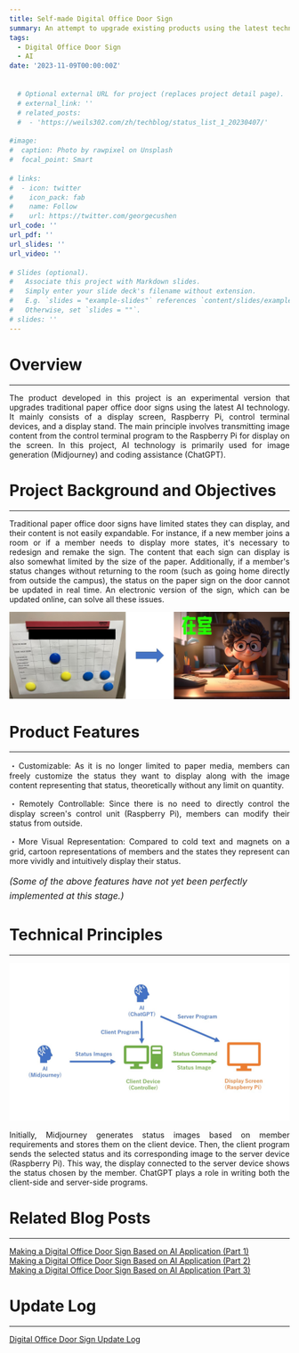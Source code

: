 ```yaml
---
title: Self-made Digital Office Door Sign
summary: An attempt to upgrade existing products using the latest technology.
tags:
  - Digital Office Door Sign
  - AI
date: '2023-11-09T00:00:00Z'


  # Optional external URL for project (replaces project detail page).
  # external_link: ''
  # related_posts:
  #  - 'https://weils302.com/zh/techblog/status_list_1_20230407/'

#image:
#  caption: Photo by rawpixel on Unsplash
#  focal_point: Smart

# links:
#  - icon: twitter
#    icon_pack: fab
#    name: Follow
#    url: https://twitter.com/georgecushen
url_code: ''
url_pdf: ''
url_slides: ''
url_video: ''

# Slides (optional).
#   Associate this project with Markdown slides.
#   Simply enter your slide deck's filename without extension.
#   E.g. `slides = "example-slides"` references `content/slides/example-slides.md`.
#   Otherwise, set `slides = ""`.
# slides: ''
---
```


# Overview
---

<div style="text-align: justify;">
The product developed in this project is an experimental version that upgrades traditional paper office door signs 
using the latest AI technology. It mainly consists of a display screen, Raspberry Pi, control terminal devices, and a display stand.
The main principle involves transmitting image content from the control terminal program to the Raspberry Pi 
for display on the screen. In this project, AI technology is primarily used for image generation (Midjourney)
and coding assistance (ChatGPT).
</div>


# Project Background and Objectives
---

<div style="text-align: justify;">
Traditional paper office door signs have limited states they can display, and their content is not easily expandable. 
For instance, if a new member joins a room or if a member needs to display more states, 
it's necessary to redesign and remake the sign. The content that each sign can display is also somewhat limited 
by the size of the paper. Additionally, if a member's status changes without returning to the room 
(such as going home directly from outside the campus), the status on the paper sign on the door cannot be updated in real time. 
An electronic version of the sign, which can be updated online, can solve all these issues.
</div>

![from paper to digital version](upgrade.jpg)

# Product Features
---
<div style="text-align: justify;">

・Customizable: As it is no longer limited to paper media, members can freely customize the status they want to display
along with the image content representing that status, theoretically without any limit on quantity.  

・Remotely Controllable: Since there is no need to directly control the display screen's control unit (Raspberry Pi), 
members can modify their status from outside.  

・More Visual Representation: Compared to cold text and magnets on a grid, 
cartoon representations of members and the states they represent can more vividly and intuitively display their status.

</div>

<p style="font-size: 16px; line-height: 1.6;"><i>(Some of the above features have not yet been perfectly implemented at this stage.)</i></p>

# Technical Principles
---

![Technical Principles](tech_flow.jpg)
<div style="text-align: justify;">
Initially, Midjourney generates status images based on member requirements and stores them on the client device. 
Then, the client program sends the selected status and its corresponding image to the server device (Raspberry Pi). 
This way, the display connected to the server device shows the status chosen by the member. ChatGPT plays a role in writing both the client-side and server-side programs.
</div>

# Related Blog Posts
---

[Making a Digital Office Door Sign Based on AI Application (Part 1)](https://weils302.com/en/techblog/status_list_1_20230407/)  
[Making a Digital Office Door Sign Based on AI Application (Part 2)](https://weils302.com/en/techblog/status_list_2_20230415/)  
[Making a Digital Office Door Sign Based on AI Application (Part 3)](https://weils302.com/en/techblog/status_list_3_20230418/)

# Update Log
---
[Digital Office Door Sign Update Log](https://weils302.com/en/techblog/status_list_update/) 
